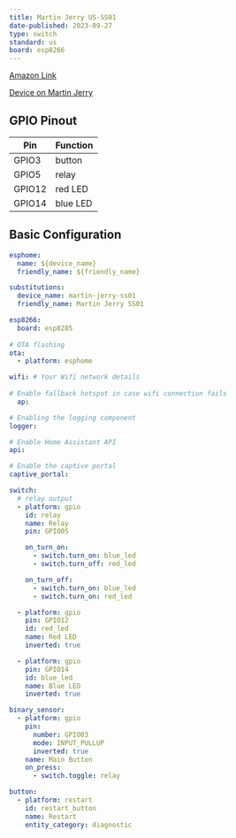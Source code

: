 ```yaml
---
title: Martin Jerry US-SS01
date-published: 2023-09-27
type: switch
standard: us
board: esp8266
---
```

[Amazon Link](https://amzn.to/3RAaQhx)

[Device on Martin Jerry](https://www.martinjerry.com/us-ss01-support)

## GPIO Pinout

| Pin   | Function |
| ----- | -------- |
| GPIO3 | button |
| GPIO5 | relay  |
| GPIO12 | red LED  |
| GPIO14 | blue LED |

## Basic Configuration

```yaml
esphome:
  name: ${device_name}
  friendly_name: ${friendly_name}

substitutions:
  device_name: martin-jerry-ss01
  friendly_name: Martin Jerry SS01

esp8266:
  board: esp8285
  
# OTA flashing
ota:
  - platform: esphome

wifi: # Your Wifi network details
  
# Enable fallback hotspot in case wifi connection fails  
  ap:

# Enabling the logging component
logger:

# Enable Home Assistant API
api:

# Enable the captive portal
captive_portal:

switch:
  # relay output
  - platform: gpio
    id: relay
    name: Relay
    pin: GPIO05

    on_turn_on:
      - switch.turn_on: blue_led
      - switch.turn_off: red_led

    on_turn_off:
      - switch.turn_on: blue_led
      - switch.turn_on: red_led

  - platform: gpio
    pin: GPIO12
    id: red_led
    name: Red LED
    inverted: true

  - platform: gpio
    pin: GPIO14
    id: blue_led
    name: Blue LED
    inverted: true

binary_sensor:
  - platform: gpio
    pin:
      number: GPIO03
      mode: INPUT_PULLUP
      inverted: true
    name: Main Button
    on_press:
      - switch.toggle: relay

button:
  - platform: restart
    id: restart_button
    name: Restart
    entity_category: diagnostic
```
